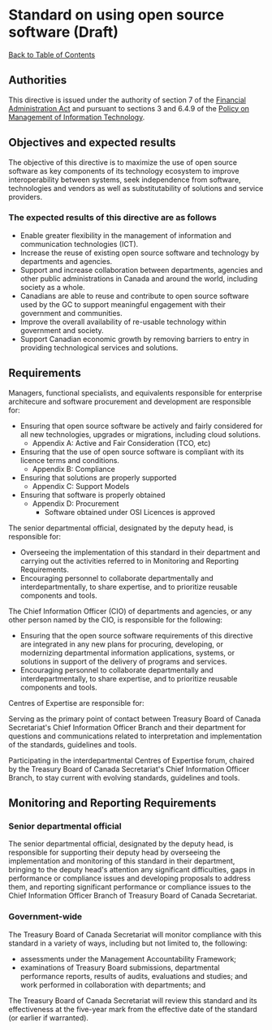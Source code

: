 # Standard on using open source software (Draft)

[Back to Table of Contents](../../README.md#english-content)

## Authorities

This directive is issued under the authority of section 7 of the [Financial Administration Act](https://laws-lois.justice.gc.ca/eng/acts/f-11/) and pursuant to sections 3 and 6.4.9 of the [Policy on Management of Information Technology](https://www.tbs-sct.gc.ca/pol/doc-eng.aspx?id=12755).

## Objectives and expected results

The objective of this directive is to maximize the use of open source software as key components of its technology ecosystem to improve interoperability between systems, seek independence from software, technologies and vendors as well as substitutability of solutions and service providers.

### The expected results of this directive are as follows

* Enable greater flexibility in the management of information and communication technologies (ICT).
* Increase the reuse of existing open source software and technology by departments and agencies.
* Support and increase collaboration between departments, agencies and other public administrations in Canada and around the world, including society as a whole.
* Canadians are able to reuse and contribute to open source software used by the GC to support meaningful engagement with their government and communities.
* Improve the overall availability of re-usable technology within government and society.
* Support Canadian economic growth by removing barriers to entry in providing technological services and solutions.

## Requirements

Managers, functional specialists, and equivalents responsible for enterprise architecure and software procurement and development are responsible for:

* Ensuring that open source software be actively and fairly considered for all new technologies, upgrades or migrations, including cloud solutions.
  * Appendix A: Active and Fair Consideration (TCO, etc)
* Ensuring that the use of open source software is compliant with its licence terms and conditions.
  * Appendix B: Compliance
* Ensuring that solutions are properly supported
  * Appendix C: Support Models
* Ensuring that software is properly obtained
  * Appendix D: Procurement
    * Software obtained under OSI Licences is approved

The senior departmental official, designated by the deputy head, is responsible for:

* Overseeing the implementation of this standard in their department and carrying out the activities referred to in Monitoring and Reporting Requirements.
* Encouraging personnel to collaborate departmentally and interdepartmentally, to share expertise, and to prioritize reusable components and tools.

The Chief Information Officer (CIO) of departments and agencies, or any other person named by the CIO, is responsible for the following:

* Ensuring that the open source software requirements of this directive are integrated in any new plans for procuring, developing, or modernizing departmental information applications, systems, or solutions in support of the delivery of programs and services.
* Encouraging personnel to collaborate departmentally and interdepartmentally, to share expertise, and to prioritize reusable components and tools.

Centres of Expertise are responsible for:

Serving as the primary point of contact between Treasury Board of Canada Secretariat's Chief Information Officer Branch and their department for questions and communications related to interpretation and implementation of the standards, guidelines and tools.

Participating in the interdepartmental Centres of Expertise forum, chaired by the Treasury Board of Canada Secretariat's Chief Information Officer Branch, to stay current with evolving standards, guidelines and tools.

## Monitoring and Reporting Requirements

### Senior departmental official

The senior departmental official, designated by the deputy head, is responsible for supporting their deputy head by overseeing the implementation and monitoring of this standard in their department, bringing to the deputy head's attention any significant difficulties, gaps in performance or compliance issues and developing proposals to address them, and reporting significant performance or compliance issues to the Chief Information Officer Branch of Treasury Board of Canada Secretariat.

### Government-wide

The Treasury Board of Canada Secretariat will monitor compliance with this standard in a variety of ways, including but not limited to, the following:

* assessments under the Management Accountability Framework;
* examinations of Treasury Board submissions, departmental performance reports, results of audits, evaluations and studies; and work performed in collaboration with departments; and

The Treasury Board of Canada Secretariat will review this standard and its effectiveness at the five-year mark from the effective date of the standard (or earlier if warranted).
